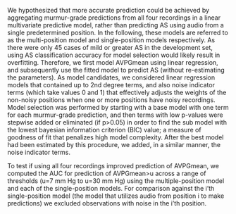 We hypothesized that more accurate prediction could be achieved by aggregating murmur-grade predictions from all four recordings in a linear multivariate predictive model, rather than predicting AS using audio from a single predetermined position. In the following, these models are referred to as the multi-position model and single-position models respectively. As there were only 45 cases of mild or greater AS in the development set, using AS classification accuracy for model selection would likely result in overfitting. Therefore, we first model AVPGmean using linear regression, and subsequently use the fitted model to predict AS (without re-estimating the parameters). As model candidates, we considered linear regression models that contained up to 2nd degree terms, and also noise indicator terms (which take values 0 and 1) that effectively adjusts the weights of the non-noisy positions when one or more positions have noisy recordings. Model selection was performed by starting with a base model with one term for each murmur-grade prediction, and then terms with low p-values were stepwise added or eliminated (if p>0.05) in order to find the sub model with the lowest bayesian information criterion (BIC) value; a measure of goodness of fit that penalizes high model complexity. After the best model had been estimated by this procedure, we added, in a similar manner, the noise indicator terms.

To test if using all four recordings improved prediction of AVPGmean, we computed the AUC for prediction of AVPGmean>u across a range of thresholds (u=7 mm Hg to u=30 mm Hg) using the multiple-position model and each of the single-position models. For comparison against the i’th single-position model (the model that utilizes audio from position i to make predictions) we excluded observations with noise in the i’th position.
